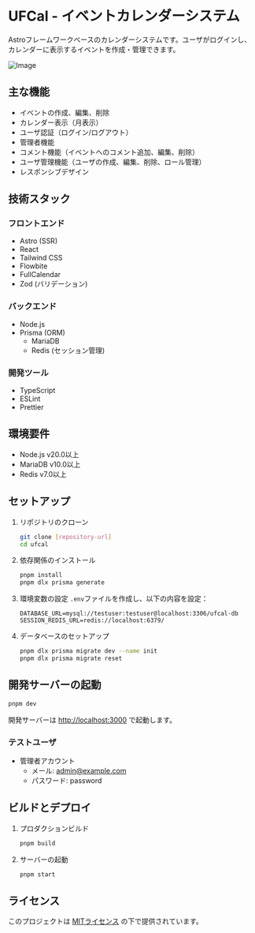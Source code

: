 # UFCal - イベントカレンダーシステム

Astroフレームワークベースのカレンダーシステムです。ユーザがログインし、カレンダーに表示するイベントを作成・管理できます。

![Image](https://github.com/user-attachments/assets/585de96f-9e01-4441-b363-8df0f8bdf9d6)

## 主な機能

- イベントの作成、編集、削除
- カレンダー表示（月表示）
- ユーザ認証（ログイン/ログアウト）
- 管理者機能
- コメント機能（イベントへのコメント追加、編集、削除）
- ユーザ管理機能（ユーザの作成、編集、削除、ロール管理）
- レスポンシブデザイン

## 技術スタック

### フロントエンド
- Astro (SSR)
- React
- Tailwind CSS
- Flowbite
- FullCalendar
- Zod (バリデーション)

### バックエンド
- Node.js
- Prisma (ORM)
  - MariaDB
  - Redis (セッション管理)

### 開発ツール
- TypeScript
- ESLint
- Prettier

## 環境要件

- Node.js v20.0以上
- MariaDB v10.0以上
- Redis v7.0以上

## セットアップ

1. リポジトリのクローン
   ```bash
   git clone [repository-url]
   cd ufcal
   ```

2. 依存関係のインストール
   ```bash
   pnpm install
   pnpm dlx prisma generate
   ```

3. 環境変数の設定
   `.env`ファイルを作成し、以下の内容を設定：
   ```env
   DATABASE_URL=mysql://testuser:testuser@localhost:3306/ufcal-db
   SESSION_REDIS_URL=redis://localhost:6379/
   ```

4. データベースのセットアップ
   ```bash
   pnpm dlx prisma migrate dev --name init
   pnpm dlx prisma migrate reset
   ```

## 開発サーバーの起動

```bash
pnpm dev
```

開発サーバーは [http://localhost:3000](http://localhost:3000) で起動します。

### テストユーザ
- 管理者アカウント
  - メール: admin@example.com
  - パスワード: password

## ビルドとデプロイ

1. プロダクションビルド
   ```bash
   pnpm build
   ```

2. サーバーの起動
   ```bash
   pnpm start
   ```

## ライセンス

このプロジェクトは [MITライセンス](./LICENSE) の下で提供されています。